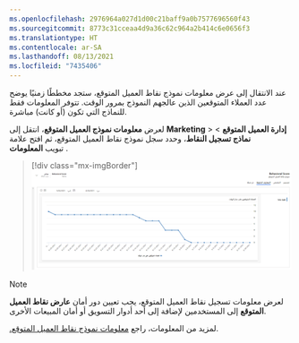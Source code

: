 ```yaml
---
ms.openlocfilehash: 2976964a027d1d00c21baff9a0b7577696560f43
ms.sourcegitcommit: 8773c31cceaa4d9a36c62c964a2b414c6e0656f3
ms.translationtype: HT
ms.contentlocale: ar-SA
ms.lasthandoff: 08/13/2021
ms.locfileid: "7435406"
---
```

عند الانتقال إلى عرض معلومات نموذج نقاط العميل المتوقع، ستجد مخططًا زمنيًا يوضح عدد العملاء المتوقعين الذين عالجهم النموذج بمرور الوقت.
تتوفر المعلومات فقط للنماذج التي تكون (أو كانت) مباشرة.

لعرض **معلومات نموذج العميل المتوقع**، انتقل إلى **Marketing** > **إدارة العميل المتوقع** > **نماذج تسجيل النقاط**، وحدد سجل نموذج نقاط العميل المتوقع، ثم افتح علامة تبويب **المعلومات** .

> [!div class="mx-imgBorder"]
> [![لقطة شاشة لعلامة تبويب معلومات نموذج تسجيل نقاط العميل المتوقع.](../media/08-lead-scoring-model-insights.png)](../media/08-lead-scoring-model-insights.png#lightbox)

> [!NOTE]
> لعرض معلومات تسجيل نقاط العميل المتوقع، يجب تعيين دور أمان **‏‫عارض نقاط العميل المتوقع‬** إلى المستخدمين لإضافة إلى أحد أدوار التسويق أو أمان المبيعات الأخرى.

لمزيد من المعلومات، راجع [‏‫معلومات نموذج نقاط العميل المتوقع.‬](/dynamics365/marketing/insights#lead-scoring-model-insights).
